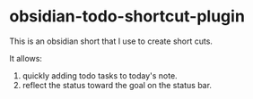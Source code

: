 # obsidian-todo-shortcut-plugin
 
This is an obsidian short that I use to create short cuts.

It allows:
1. quickly adding todo tasks to today's note.
2. reflect the status toward the goal on the status bar.
